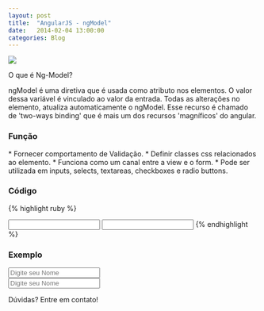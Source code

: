 ```yaml
---
layout: post
title:  "AngularJS - ngModel"
date:   2014-02-04 13:00:00
categories: Blog
---
```


<img src="{{site.baseurl}}/img/posts/angularjs.jpg"  />


O que é Ng-Model?

ngModel é uma diretiva que é usada como atributo nos elementos.
O valor dessa variável é vinculado ao valor da entrada. 
Todas as alterações no elemento, atualiza automaticamente o ngModel.
Esse recurso é chamado de 'two-ways binding' que é mais um dos recursos 'magníficos' do angular. 


<h3>Função</h3>
* Fornecer comportamento de Validação. 	
* Definir classes css relacionados ao elemento. 
* Funciona como um canal entre a view e o form. 
* Pode ser utilizada em inputs, selects, textareas, checkboxes e radio buttons.


<h3>Código</h3>

{% highlight ruby %}
<html ng-app>
   <head>
      <script src="angularJs.js"></script>
   </head>
   <body>	 
      <input type="text" ng-model="model-input">
      <input type="text" ng-model="model-input">
   </body>
</html>
{% endhighlight %}

<h3>Exemplo</h3> 

<script src="https://ajax.googleapis.com/ajax/libs/angularjs/1.0.7/angular.min.js"></script>      

<div ng-app>
	<input type="text" placeholder="Digite seu Nome" ng-model="imput">
	<br />
	<input type="text" placeholder="Digite seu Nome" ng-model="imput">
</div>


Dúvidas? Entre em contato!
